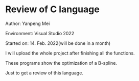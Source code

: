 # Review of C language

Author: Yanpeng Mei

Environment: Visual Studio 2022

Started on: 14. Feb. 2022(will be done in a month)

I will upload the whole project after finishing all the functions.

These programs show the optimization of a B-spline.

Just to get a review of this language.
